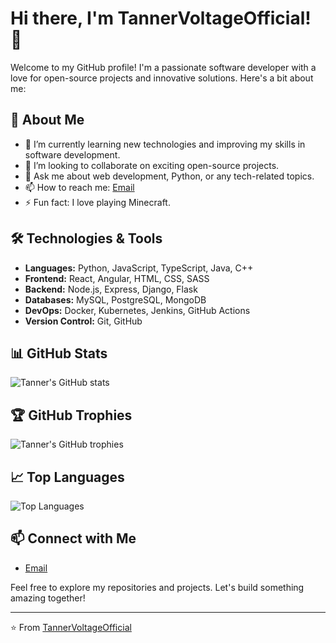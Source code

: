 # Hi there, I'm TannerVoltageOfficial! 👋

Welcome to my GitHub profile! I'm a passionate software developer with a love for open-source projects and innovative solutions. Here's a bit about me:

## 🚀 About Me

- 🌱 I’m currently learning new technologies and improving my skills in software development.
- 👯 I’m looking to collaborate on exciting open-source projects.
- 💬 Ask me about web development, Python, or any tech-related topics.
- 📫 How to reach me: [Email](mailto:tannervoltage@example.com)
- ⚡ Fun fact: I love playing Minecraft.

## 🛠️ Technologies & Tools

- **Languages:** Python, JavaScript, TypeScript, Java, C++
- **Frontend:** React, Angular, HTML, CSS, SASS
- **Backend:** Node.js, Express, Django, Flask
- **Databases:** MySQL, PostgreSQL, MongoDB
- **DevOps:** Docker, Kubernetes, Jenkins, GitHub Actions
- **Version Control:** Git, GitHub

## 📊 GitHub Stats

![Tanner's GitHub stats](https://github-readme-stats.vercel.app/api?username=TannerVoltageOfficial&show_icons=true&theme=radical)

## 🏆 GitHub Trophies

![Tanner's GitHub trophies](https://github-profile-trophy.vercel.app/?username=TannerVoltageOfficial&theme=radical)

## 📈 Top Languages

![Top Languages](https://github-readme-stats.vercel.app/api/top-langs/?username=TannerVoltageOfficial&layout=compact&theme=radical)

## 📫 Connect with Me

- [Email](mailto:tannervoltage@example.com)

Feel free to explore my repositories and projects. Let's build something amazing together!

---

⭐️ From [TannerVoltageOfficial](https://github.com/TannerVoltageOfficial)
